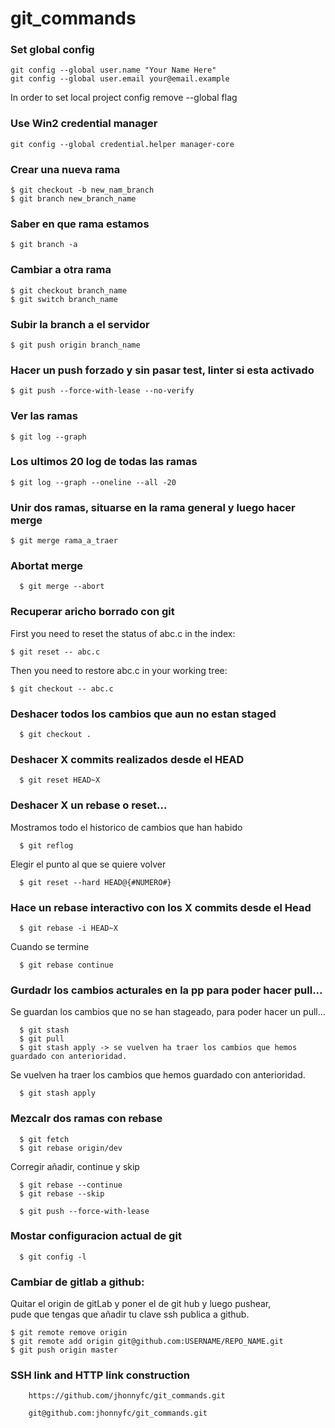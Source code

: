 # git_commands

### Set global config

```
git config --global user.name "Your Name Here"
git config --global user.email your@email.example
```

In order to set local project config remove --global flag

### Use Win2 credential manager

```
git config --global credential.helper manager-core
```

### Crear una nueva rama

```
$ git checkout -b new_nam_branch
$ git branch new_branch_name
```

### Saber en que rama estamos

```
$ git branch -a
```

### Cambiar a otra rama

```
$ git checkout branch_name
$ git switch branch_name
```

### Subir la branch a el servidor

```
$ git push origin branch_name
```

### Hacer un push forzado y sin pasar test, linter si esta activado

```
$ git push --force-with-lease --no-verify
```

### Ver las ramas

```
$ git log --graph
```

### Los ultimos 20 log de todas las ramas

```
$ git log --graph --oneline --all -20
```

### Unir dos ramas, situarse en la rama general y luego hacer merge

```
$ git merge rama_a_traer
```

### Abortat merge

```
  $ git merge --abort
```

### Recuperar aricho borrado con git

First you need to reset the status of abc.c in the index:

    $ git reset -- abc.c

Then you need to restore abc.c in your working tree:

    $ git checkout -- abc.c

### Deshacer todos los cambios que aun no estan staged

```
  $ git checkout .
```

### Deshacer X commits realizados desde el HEAD

```
  $ git reset HEAD~X
```

### Deshacer X un rebase o reset...

Mostramos todo el historico de cambios que han habido

```
  $ git reflog
```

Elegir el punto al que se quiere volver

```
  $ git reset --hard HEAD@{#NUMERO#}
```

### Hace un rebase interactivo con los X commits desde el Head

```
  $ git rebase -i HEAD~X
```

Cuando se termine

```
  $ git rebase continue
```

### Gurdadr los cambios acturales en la pp para poder hacer pull...

Se guardan los cambios que no se han stageado, para poder hacer un pull...

```
  $ git stash
  $ git pull
  $ git stash apply -> se vuelven ha traer los cambios que hemos guardado con anterioridad.
```

Se vuelven ha traer los cambios que hemos guardado con anterioridad.

```
  $ git stash apply
```

### Mezcalr dos ramas con rebase

```
  $ git fetch
  $ git rebase origin/dev
```

Corregir añadir, continue y skip

```
  $ git rebase --continue
  $ git rebase --skip
```

```
  $ git push --force-with-lease
```

### Mostar configuracion actual de git

```
  $ git config -l
```

### Cambiar de gitlab a github:

Quitar el origin de gitLab y poner el de git hub y luego pushear, <br> pude que tengas que añadir tu clave ssh publica a github.

    $ git remote remove origin
    $ git remote add origin git@github.com:USERNAME/REPO_NAME.git
    $ git push origin master

### SSH link and HTTP link construction

```
	https://github.com/jhonnyfc/git_commands.git
```

```
	git@github.com:jhonnyfc/git_commands.git
```
